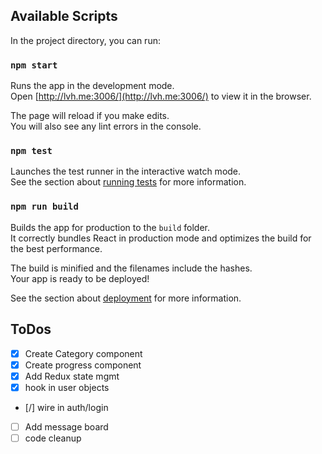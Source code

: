## Available Scripts

In the project directory, you can run:

### `npm start`

Runs the app in the development mode.<br>
Open [http://lvh.me:3006/](http://lvh.me:3006/) to view it in the browser.

The page will reload if you make edits.<br>
You will also see any lint errors in the console.

### `npm test`

Launches the test runner in the interactive watch mode.<br>
See the section about [running tests](https://facebook.github.io/create-react-app/docs/running-tests) for more information.

### `npm run build`

Builds the app for production to the `build` folder.<br>
It correctly bundles React in production mode and optimizes the build for the best performance.

The build is minified and the filenames include the hashes.<br>
Your app is ready to be deployed!

See the section about [deployment](https://facebook.github.io/create-react-app/docs/deployment) for more information.

## ToDos
- [x] Create Category component 
- [x] Create progress component
- [x] Add Redux state mgmt
- [x] hook in user objects
- [/] wire in auth/login
- [ ] Add message board
- [ ] code cleanup